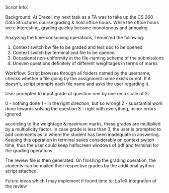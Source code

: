 Script Info:

Background:
At Drexel, my next task as a TA was to take up the CS 260 Data Structures course grading & hold office hours.
While the office hours were interesting, grading quickly became monotonous and annoying.

Analyzing the time-consuming operations, I enum'ed the following:
1. Context switch bw file to be graded and text doc to be opened
2. Context switch bw terminal and file to be opened
3. Occasional non-uniformity in the file-naming scheme of the submissions
4. Uneven questions definitely of different weightages in terms of marks

Workflow:
Script browses through all folders named by the username, checks whether a file going by the assignment name exists or not.
If it doesn't, script prompts each file name and asks the user regarding it.

User prompted to input grade of question one by one on a scale of 3:  

0 - nothing done
1 - in the right direction, but so wrong!
2 - substantial work done towards solving the question
3 - right with everything, minor errors ignored

according to the weightage & maximum marks, these grades are multiplied by a multiplicity factor.
In case grade is less than 3, the user is prompted to add comments as to where the student has been inadequate in answering. 
Keeping this operation in terminal saves considerably on context switch time, thus the user could keep halfscreen windows of pdf and terminal for the grading operations. 

The review file is then generated. On finishing the grading operation, the students can be mailed their respective grades by the additional python script attached.

Future ideas which I may implement if found time to:
LaTeX integration of the review